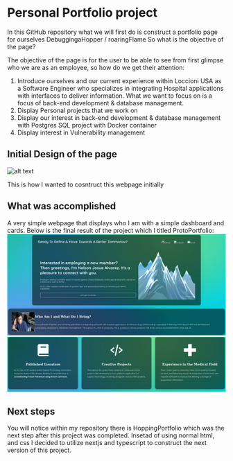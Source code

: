 

# Personal Portfolio project   
In this GitHub repository what we will first do is construct a portfolio page for ourselves DebuggingaHopper / roaringFlame So what is the objective of the page? 

The objective of the page is for the user to be able to see from first glimpse who we are as an employee, so how do we get their attention: 

1. Introduce ourselves and our current experience within Loccioni USA as a Software Engineer who specializes in integrating Hospital applications with interfaces to deliver information. What we want to focus on is a focus of back-end development & database management. 
2. Display Personal projects that we work on 
3. Display our interest in back-end development & database management with Postgres SQL project with Docker container 
4. Display interest in Vulnerability management

## Initial Design of the page
![alt text](diagram-export-5-15-2024-9_35_21-PM.png)

This is how I wanted to cosntruct this webpage initially

## What was accomplished

A very simple webpage that displays who I am with a simple dashboard and cards.  Below is the final result of the project which I titled ProtoPortfolio:
![First_part](image.png)
![alt text](image-2.png)

## Next steps

You will notice within my repository there is HoppingPortfolio which was the next step after this project was completed. Insetad of using normal html, and css I decided to utilize nextjs and typescript to construct the next version of this project.

